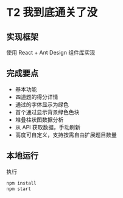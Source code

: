 # T2 我到底通关了没

## 实现框架

使用 React + Ant Design 组件库实现

## 完成要点

- 基本功能
- 四道题的得分详情
- 通过的字体显示为绿色
- 首个通过显示背景绿色色块
- 堆叠柱状图数据分析
- 从 API 获取数据，手动刷新
- 高度可自定义，支持按需自由扩展题目数量

## 本地运行

执行

```bash
npm install
npm start
```